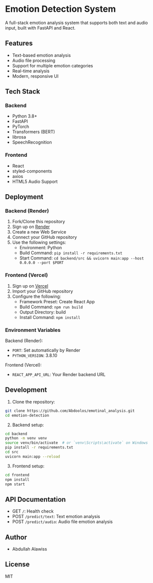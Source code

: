 # Emotion Detection System

A full-stack emotion analysis system that supports both text and audio input, built with FastAPI and React.

## Features

- Text-based emotion analysis
- Audio file processing
- Support for multiple emotion categories
- Real-time analysis
- Modern, responsive UI

## Tech Stack

### Backend
- Python 3.8+
- FastAPI
- PyTorch
- Transformers (BERT)
- librosa
- SpeechRecognition

### Frontend
- React
- styled-components
- axios
- HTML5 Audio Support

## Deployment

### Backend (Render)

1. Fork/Clone this repository
2. Sign up on [Render](https://render.com)
3. Create a new Web Service
4. Connect your GitHub repository
5. Use the following settings:
   - Environment: Python
   - Build Command: `pip install -r requirements.txt`
   - Start Command: `cd backend/src && uvicorn main:app --host 0.0.0.0 --port $PORT`

### Frontend (Vercel)

1. Sign up on [Vercel](https://vercel.com)
2. Import your GitHub repository
3. Configure the following:
   - Framework Preset: Create React App
   - Build Command: `npm run build`
   - Output Directory: build
   - Install Command: `npm install`

### Environment Variables

Backend (Render):
- `PORT`: Set automatically by Render
- `PYTHON_VERSION`: 3.8.10

Frontend (Vercel):
- `REACT_APP_API_URL`: Your Render backend URL

## Development

1. Clone the repository:
```bash
git clone https://github.com/Abdoolos/emotinal_analysis.git
cd emotion-detection
```

2. Backend setup:
```bash
cd backend
python -m venv venv
source venv/bin/activate  # or `venv\Scripts\activate` on Windows
pip install -r requirements.txt
cd src
uvicorn main:app --reload
```

3. Frontend setup:
```bash
cd frontend
npm install
npm start
```

## API Documentation

- GET `/`: Health check
- POST `/predict/text`: Text emotion analysis
- POST `/predict/audio`: Audio file emotion analysis

## Author

- Abdullah Alawiss

## License

MIT
